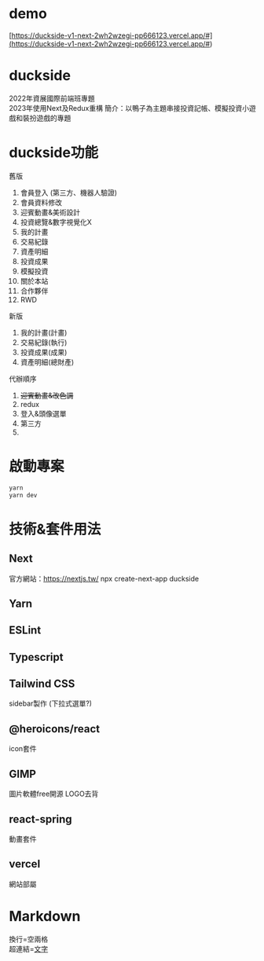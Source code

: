 # demo
[https://duckside-v1-next-2wh2wzegi-pp666123.vercel.app/#](<https://duckside-v1-next-2wh2wzegi-pp666123.vercel.app/#>)
# duckside
2022年資展國際前端班專題  
2023年使用Next及Redux重構 
簡介：以鴨子為主題串接投資記帳、模擬投資小遊戲和裝扮遊戲的專題  

# duckside功能

舊版

1. 會員登入 (第三方、機器人驗證)
2. 會員資料修改
3. 迎賓動畫&美術設計
4. 投資總覽&數字視覺化X
5. 我的計畫
6. 交易紀錄
7. 資產明細
8. 投資成果
9. 模擬投資
10. 關於本站
11. 合作夥伴
12. RWD  

新版

1. 我的計畫(計畫)
2. 交易紀錄(執行)
3. 投資成果(成果)
4. 資產明細(總財產)

代辦順序

1. ~~迎賓動畫&改色調~~
2. redux
3. 登入&頭像選單
4. 第三方
5. 

# 啟動專案
```bash
yarn 
yarn dev
```

# 技術&套件用法
## Next
官方網站：https://nextjs.tw/
npx create-next-app duckside
## Yarn
## ESLint
## Typescript
## Tailwind CSS
sidebar製作 (下拉式選單?)
## @heroicons/react
icon套件
## GIMP
圖片軟體free開源
LOGO去背
## react-spring
動畫套件
## vercel
網站部屬

# Markdown
換行=空兩格  
超連結=[文字](<www.test.com>)  

